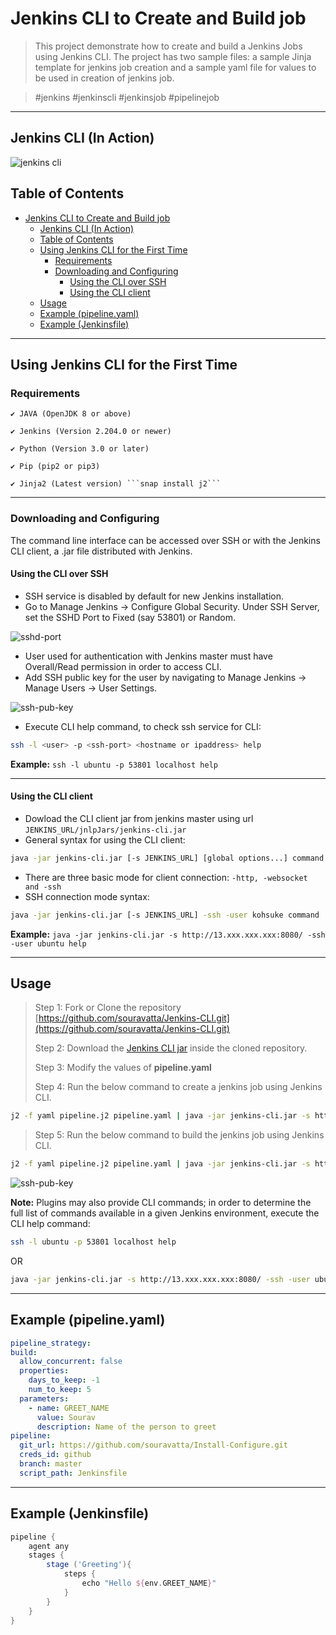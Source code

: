 # Jenkins CLI to Create and Build job

> This project demonstrate how to create and build a Jenkins Jobs using Jenkins CLI. The project has two sample files: a sample Jinja template for jenkins job creation and a sample yaml file for values to be used in creation of jenkins job.

> #jenkins #jenkinscli #jenkinsjob #pipelinejob

---

## Jenkins CLI (In Action)

![jenkins cli](https://raw.githubusercontent.com/souravatta/Install-Configure/master/img/output.gif)

## Table of Contents

- [Jenkins CLI to Create and Build job](#jenkins-cli-to-create-and-build-job)
  - [Jenkins CLI (In Action)](#jenkins-cli-in-action)
  - [Table of Contents](#table-of-contents)
  - [Using Jenkins CLI for the First Time](#using-jenkins-cli-for-the-first-time)
    - [Requirements](#requirements)
    - [Downloading and Configuring](#downloading-and-configuring)
      - [Using the CLI over SSH](#using-the-cli-over-ssh)
      - [Using the CLI client](#using-the-cli-client)
  - [Usage](#usage)
  - [Example (pipeline.yaml)](#example-pipelineyaml)
  - [Example (Jenkinsfile)](#example-jenkinsfile)

---

## Using Jenkins CLI for the First Time

### Requirements
    ✔ JAVA (OpenJDK 8 or above)

    ✔ Jenkins (Version 2.204.0 or newer)

    ✔ Python (Version 3.0 or later)

    ✔ Pip (pip2 or pip3)

    ✔ Jinja2 (Latest version) ```snap install j2```


---

### Downloading and Configuring

The command line interface can be accessed over SSH or with the Jenkins CLI client, a .jar file distributed with Jenkins.

#### Using the CLI over SSH

* SSH service is disabled by default for new Jenkins installation.
* Go to Manage Jenkins → Configure Global Security. Under SSH Server, set the SSHD Port to Fixed (say 53801) or Random.

<a><img src="https://raw.githubusercontent.com/souravatta/Install-Configure/master/img/ssh_port.jpg?v=3&s=20" title="sshd-port" alt="sshd-port"></a>

* User used for authentication with Jenkins master must have Overall/Read permission in order to access CLI.
* Add SSH public key for the user by navigating to Manage Jenkins → Manage Users → User Settings.

<a><img src="https://raw.githubusercontent.com/souravatta/Install-Configure/master/img/ssh_pub_key.jpg?v=3&s=20" title="ssh-pub-key" alt="ssh-pub-key"></a>

* Execute CLI help command, to check ssh service for CLI:
```bash
ssh -l <user> -p <ssh-port> <hostname or ipaddress> help
```
**Example:** ```ssh -l ubuntu -p 53801 localhost help```

---

#### Using the CLI client

* Dowload the CLI client jar from jenkins master using url ```JENKINS_URL/jnlpJars/jenkins-cli.jar```
* General syntax for using the CLI client:
```bash
java -jar jenkins-cli.jar [-s JENKINS_URL] [global options...] command [command options...] [arguments...]
```
* There are three basic mode for client connection: ```-http, -websocket and -ssh```
* SSH connection mode syntax:
```bash
java -jar jenkins-cli.jar [-s JENKINS_URL] -ssh -user kohsuke command ...
```
**Example:** ```java -jar jenkins-cli.jar -s http://13.xxx.xxx.xxx:8080/ -ssh -user ubuntu help```


---
## Usage

> Step 1: Fork or Clone the repository [https://github.com/souravatta/Jenkins-CLI.git](https://github.com/souravatta/Jenkins-CLI.git)
> 
> Step 2: Download the [Jenkins CLI jar](#using-the-cli-client) inside the cloned repository.
>
> Step 3: Modify the values of **pipeline.yaml**
> 
> Step 4: Run the below command to create a jenkins job using Jenkins CLI.
```bash
j2 -f yaml pipeline.j2 pipeline.yaml | java -jar jenkins-cli.jar -s http://13.xxx.xxx.xxx:8080/ -ssh -user ubuntu create-job test6
```
> Step 5: Run the below command to build the jenkins job using Jenkins CLI.
```bash
j2 -f yaml pipeline.j2 pipeline.yaml | java -jar jenkins-cli.jar -s http://13.233.173.108:8080/ -ssh -user ubuntu build test6 -f -v
```
<a><img src="https://raw.githubusercontent.com/souravatta/Install-Configure/master/img/jenkins_cli.JPG?v=3&s=20" title="ssh-pub-key" alt="ssh-pub-key"></a>

**Note:** Plugins may also provide CLI commands; in order to determine the full list of commands available in a given Jenkins environment, execute the CLI help command:

```bash
ssh -l ubuntu -p 53801 localhost help
```
OR

```bash
java -jar jenkins-cli.jar -s http://13.xxx.xxx.xxx:8080/ -ssh -user ubuntu help
```

---

## Example (pipeline.yaml)

```yaml
pipeline_strategy:
build:
  allow_concurrent: false
  properties:
    days_to_keep: -1
    num_to_keep: 5
  parameters:
    - name: GREET_NAME
      value: Sourav
      description: Name of the person to greet
pipeline:
  git_url: https://github.com/souravatta/Install-Configure.git
  creds_id: github
  branch: master
  script_path: Jenkinsfile
```

---

## Example (Jenkinsfile)

```groovy
pipeline {
    agent any
    stages {
        stage ('Greeting'){
            steps {
                echo "Hello ${env.GREET_NAME}"
            }
        }
    }
}
```
